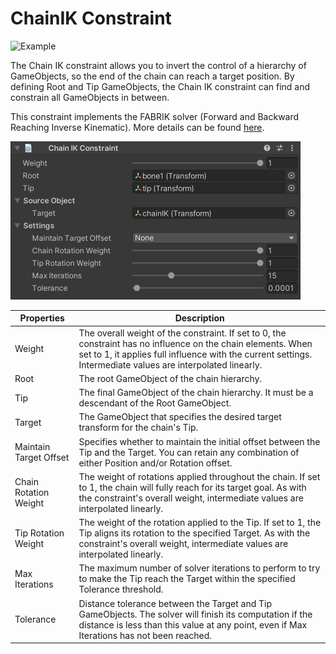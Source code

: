# ChainIK Constraint

![Example](../images/constraint_chainik/chainik.gif)

The Chain IK constraint allows you to invert the control of a hierarchy of GameObjects, so the end of the chain can reach a target position.
By defining Root and Tip GameObjects, the Chain IK constraint can find and constrain all GameObjects in between.

This constraint implements the FABRIK solver (Forward and Backward Reaching Inverse Kinematic).
More details can be found [here](http://www.andreasaristidou.com/FABRIK.html).


![Component](../images/constraint_chainik/chainik_component.png)

|Properties|Description|
|---|---|
|Weight|The overall weight of the constraint. If set to 0, the constraint has no influence on the chain elements. When set to 1, it applies full influence with the current settings. Intermediate values are interpolated linearly.|
|Root|The root GameObject of the chain hierarchy.|
|Tip|The final GameObject of the chain hierarchy. It must be a descendant of the Root GameObject.|
|Target|The GameObject that specifies the desired target transform for the chain's Tip.|
|Maintain Target Offset|Specifies whether to maintain the initial offset between the Tip and the Target. You can retain any combination of either Position and/or Rotation offset.|
|Chain Rotation Weight|The weight of rotations applied throughout the chain. If set to 1, the chain will fully reach for its target goal. As with the constraint's overall weight, intermediate values are interpolated linearly.|
|Tip Rotation Weight|The weight of the rotation applied to the Tip. If set to 1, the Tip aligns its rotation to the specified Target. As with the constraint's overall weight, intermediate values are interpolated linearly.|
|Max Iterations|The maximum number of solver iterations to perform to try to make the Tip reach the Target within the specified Tolerance threshold.|
|Tolerance|Distance tolerance between the Target and Tip GameObjects. The solver will finish its computation if the distance is less than this value at any point, even if Max Iterations has not been reached.|
